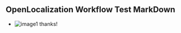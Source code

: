 ## OpenLocalization Workflow Test MarkDown
* ![image1](.\8b7e69da-0255-4d77-ac0c-0febf4f6ae34.PNG) thanks!